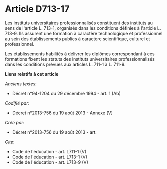 # Article D713-17

Les instituts universitaires professionnalisés constituent des instituts au sens de l'article L. 713-1, organisés dans les
conditions définies à l'article L. 713-9. Ils assurent une formation à caractère technologique et professionnel au sein des
établissements publics à caractère scientifique, culturel et professionnel. 

Les établissements habilités à délivrer les diplômes correspondant à ces formations fixent les statuts des instituts
universitaires professionnalisés dans les conditions prévues aux articles L. 711-1 à L. 711-9.

**Liens relatifs à cet article**

_Anciens textes_:

  - Décret n°94-1204 du 29 décembre 1994 - art. 1 (Ab)

_Codifié par_:

  - Décret n°2013-756 du 19 août 2013 -  Annexe (V)

_Créé par_:

  - Décret n°2013-756 du 19 août 2013 - art.

_Cite_:

  - Code de l'éducation - art. L711-1 (V)
  - Code de l'éducation - art. L713-1 (V)
  - Code de l'éducation - art. L713-9 (V)
